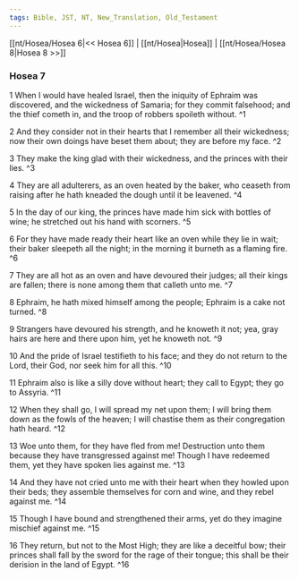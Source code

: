 ```yaml
---
tags: Bible, JST, NT, New_Translation, Old_Testament
---
```


[[nt/Hosea/Hosea 6|<< Hosea 6]] | [[nt/Hosea|Hosea]] | [[nt/Hosea/Hosea 8|Hosea 8 >>]]

### Hosea 7

1 When I would have healed Israel, then the iniquity of Ephraim was discovered, and the wickedness of Samaria; for they commit falsehood; and the thief cometh in, and the troop of robbers spoileth without.  ^1

2 And they consider not in their hearts that I remember all their wickedness; now their own doings have beset them about; they are before my face.  ^2

3 They make the king glad with their wickedness, and the princes with their lies.  ^3

4 They are all adulterers, as an oven heated by the baker, who ceaseth from raising after he hath kneaded the dough until it be leavened.  ^4

5 In the day of our king, the princes have made him sick with bottles of wine; he stretched out his hand with scorners.  ^5

6 For they have made ready their heart like an oven while they lie in wait; their baker sleepeth all the night; in the morning it burneth as a flaming fire.  ^6

7 They are all hot as an oven and have devoured their judges; all their kings are fallen; there is none among them that calleth unto me.  ^7

8 Ephraim, he hath mixed himself among the people; Ephraim is a cake not turned.  ^8

9 Strangers have devoured his strength, and he knoweth it not; yea, gray hairs are here and there upon him, yet he knoweth not.  ^9

10 And the pride of Israel testifieth to his face; and they do not return to the Lord, their God, nor seek him for all this.  ^10

11 Ephraim also is like a silly dove without heart; they call to Egypt; they go to Assyria.  ^11

12 When they shall go, I will spread my net upon them; I will bring them down as the fowls of the heaven; I will chastise them as their congregation hath heard.  ^12

13 Woe unto them, for they have fled from me! Destruction unto them because they have transgressed against me! Though I have redeemed them, yet they have spoken lies against me.  ^13

14 And they have not cried unto me with their heart when they howled upon their beds; they assemble themselves for corn and wine, and they rebel against me.  ^14

15 Though I have bound and strengthened their arms, yet do they imagine mischief against me.  ^15

16 They return, but not to the Most High; they are like a deceitful bow; their princes shall fall by the sword for the rage of their tongue; this shall be their derision in the land of Egypt.  ^16

 
